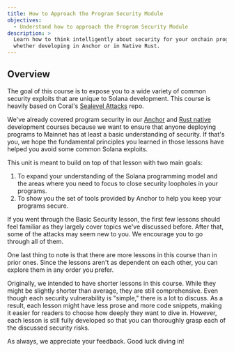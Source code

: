 ```yaml
---
title: How to Approach the Program Security Module
objectives:
  - Understand how to approach the Program Security Module
description: >
  Learn how to think intelligently about security for your onchain programs,
  whether developing in Anchor or in Native Rust.
---
```


## Overview

The goal of this course is to expose you to a wide variety of common security exploits 
that are unique to Solana development. This course is heavily based on Coral's 
[Sealevel Attacks](https://github.com/coral-xyz/sealevel-attacks) repo.

We've already covered program security in our 
[Anchor](https://github.com/solana-foundation/developer-content/tree/main/content/courses/onchain-development) and 
[Rust native](https://github.com/solana-foundation/developer-content/tree/main/content/courses/native-onchain-development) development 
courses because we want to ensure that anyone deploying programs to Mainnet has at least a 
basic understanding of security. If that's you, we hope the fundamental principles you learned 
in those lessons have helped you avoid some common Solana exploits.

This unit is meant to build on top of that lesson with two main goals:

1. To expand your understanding of the Solana programming model and the areas where you need to 
   focus to close security loopholes in your programs.
2. To show you the set of tools provided by Anchor to help you keep your programs secure.

If you went through the Basic Security lesson, the first few lessons should feel familiar as they 
largely cover topics we've discussed before. After that, some of the attacks may seem new to you. 
We encourage you to go through all of them.

One last thing to note is that there are more lessons in this course than in prior ones. 
Since the lessons aren't as dependent on each other, you can explore them in any order you prefer.

Originally, we intended to have shorter lessons in this course. While they might be slightly 
shorter than average, they are still comprehensive. Even though each security vulnerability 
is "simple," there is a lot to discuss. As a result, each lesson might have less prose and more 
code snippets, making it easier for readers to choose how deeply they want to dive in. 
However, each lesson is still fully developed so that you can thoroughly grasp each of the 
discussed security risks.

As always, we appreciate your feedback. Good luck diving in!

